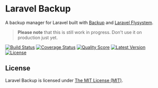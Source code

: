 Laravel Backup
==============

A backup manager for Laravel built with [Backup](https://github.com/kbond/php-backup) and [Laravel Flysystem](https://github.com/GrahamCampbell/Laravel-Flysystem).

> **Please note** that this is still work in progress. Don't use it on production just yet.

[![Build Status](https://img.shields.io/travis/vinkla/backup/master.svg?style=flat)](https://travis-ci.org/vinkla/backup)
[![Coverage Status](https://img.shields.io/scrutinizer/coverage/g/vinkla/backup.svg?style=flat)](https://scrutinizer-ci.com/g/vinkla/backup/code-structure)
[![Quality Score](https://img.shields.io/scrutinizer/g/vinkla/backup.svg?style=flat)](https://scrutinizer-ci.com/g/vinkla/backup)
[![Latest Version](https://img.shields.io/github/release/vinkla/backup.svg?style=flat)](https://github.com/vinkla/backup/releases)
[![License](https://img.shields.io/packagist/l/vinkla/backup.svg?style=flat)](https://packagist.org/packages/vinkla/backup)

## License

Laravel Backup is licensed under [The MIT License (MIT)](LICENSE).
